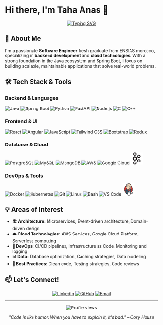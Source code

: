 # Hi there, I'm Taha Anas 👋

<div align="center">
  
[![Typing SVG](https://readme-typing-svg.herokuapp.com?font=Fira+Code&weight=500&size=22&pause=1000&color=2196F3&center=true&vCenter=true&width=600&lines=Taha+Anas;Software+Engineer;Backend+Development+Enthusiast;Cloud+%26+Microservices+Architect)](https://git.io/typing-svg)

</div>

## 🚀 About Me

I'm a passionate **Software Engineer** fresh graduate from ENSIAS morocco, specializing in **backend development** and **cloud technologies**. With a strong foundation in the Java ecosystem and Spring Boot, I focus on building scalable, maintainable applications that solve real-world problems.




## 🛠️ Tech Stack & Tools

### Backend & Languages
<p align="left">
  <img src="https://raw.githubusercontent.com/danielcranney/readme-generator/main/public/icons/skills/java-colored.svg" alt="Java" width="40" height="40"/>
  <img src="https://raw.githubusercontent.com/danielcranney/readme-generator/main/public/icons/skills/spring-boot-colored.svg" alt="Spring Boot" width="40" height="40"/>
  <img src="https://raw.githubusercontent.com/danielcranney/readme-generator/main/public/icons/skills/python-colored.svg" alt="Python" width="40" height="40"/>
  <img src="https://raw.githubusercontent.com/danielcranney/readme-generator/main/public/icons/skills/fastapi-colored.svg" alt="FastAPI" width="40" height="40"/>
  <img src="https://raw.githubusercontent.com/danielcranney/readme-generator/main/public/icons/skills/nodejs-colored.svg" alt="Node.js" width="40" height="40"/>
  <img src="https://raw.githubusercontent.com/danielcranney/readme-generator/main/public/icons/skills/c-colored.svg" alt="C" width="40" height="40"/>
  <img src="https://raw.githubusercontent.com/danielcranney/readme-generator/main/public/icons/skills/cplusplus-colored.svg" alt="C++" width="40" height="40"/>
</p>

### Frontend & UI
<p align="left">
  <img src="https://raw.githubusercontent.com/danielcranney/readme-generator/main/public/icons/skills/react-colored.svg" alt="React" width="40" height="40"/>
  <img src="https://raw.githubusercontent.com/danielcranney/readme-generator/main/public/icons/skills/angularjs-colored.svg" alt="Angular" width="40" height="40"/>
  <img src="https://raw.githubusercontent.com/danielcranney/readme-generator/main/public/icons/skills/javascript-colored.svg" alt="JavaScript" width="40" height="40"/>
  <img src="https://raw.githubusercontent.com/danielcranney/readme-generator/main/public/icons/skills/tailwindcss-colored.svg" alt="Tailwind CSS" width="40" height="40"/>
  <img src="https://raw.githubusercontent.com/danielcranney/readme-generator/main/public/icons/skills/bootstrap-colored.svg" alt="Bootstrap" width="40" height="40"/>
  <img src="https://raw.githubusercontent.com/danielcranney/readme-generator/main/public/icons/skills/redux-colored.svg" alt="Redux" width="40" height="40"/>
</p>

### Database & Cloud
<p align="left">
  <img src="https://raw.githubusercontent.com/danielcranney/readme-generator/main/public/icons/skills/postgresql-colored.svg" alt="PostgreSQL" width="40" height="40"/>
  <img src="https://raw.githubusercontent.com/danielcranney/readme-generator/main/public/icons/skills/mysql-colored.svg" alt="MySQL" width="40" height="40"/>
  <img src="https://raw.githubusercontent.com/danielcranney/readme-generator/main/public/icons/skills/mongodb-colored.svg" alt="MongoDB" width="40" height="40"/>
  <img src="https://raw.githubusercontent.com/danielcranney/readme-generator/main/public/icons/skills/aws-colored.svg" alt="AWS" width="40" height="40"/>
  <img src="https://raw.githubusercontent.com/danielcranney/readme-generator/main/public/icons/skills/googlecloud-colored.svg" alt="Google Cloud" width="40" height="40"/>
  <img src="https://raw.githubusercontent.com/devicons/devicon/master/icons/apachekafka/apachekafka-original.svg" alt="Apache Kafka" width="40" height="40"/>
</p>

### DevOps & Tools
<p align="left">
  <img src="https://raw.githubusercontent.com/danielcranney/readme-generator/main/public/icons/skills/docker-colored.svg" alt="Docker" width="40" height="40"/>
  <img src="https://raw.githubusercontent.com/danielcranney/readme-generator/main/public/icons/skills/kubernetes-colored.svg" alt="Kubernetes" width="40" height="40"/>
  <img src="https://raw.githubusercontent.com/danielcranney/readme-generator/main/public/icons/skills/git-colored.svg" alt="Git" width="40" height="40"/>
  <img src="https://raw.githubusercontent.com/danielcranney/readme-generator/main/public/icons/skills/linux-colored.svg" alt="Linux" width="40" height="40"/>
  <img src="https://raw.githubusercontent.com/danielcranney/readme-generator/main/public/icons/skills/gnubash-colored.svg" alt="Bash" width="40" height="40"/>
  <img src="https://raw.githubusercontent.com/danielcranney/readme-generator/main/public/icons/skills/visualstudiocode-colored.svg" alt="VS Code" width="40" height="40"/>
  <img src="https://raw.githubusercontent.com/devicons/devicon/master/icons/jenkins/jenkins-original.svg" alt="Jenkins" width="40" height="40"/>
</p>




## 💡 Areas of Interest

- **🏗️ Architecture:** Microservices, Event-driven architecture, Domain-driven design
- **☁️ Cloud Technologies:** AWS Services, Google Cloud Platform, Serverless computing
- **🔧 DevOps:** CI/CD pipelines, Infrastructure as Code, Monitoring and logging
- **📊 Data:** Database optimization, Caching strategies, Data modeling
- **🎯 Best Practices:** Clean code, Testing strategies, Code reviews

## 📫 Let's Connect!

<div align="center">
  
[![LinkedIn](https://img.shields.io/badge/LinkedIn-0077B5?style=for-the-badge&logo=linkedin&logoColor=white)](https://www.linkedin.com/in/taha-anas/)
[![GitHub](https://img.shields.io/badge/GitHub-100000?style=for-the-badge&logo=github&logoColor=white)](https://github.com/taha-anas)
[![Email](https://img.shields.io/badge/Email-D14836?style=for-the-badge&logo=gmail&logoColor=white)](mailto:anastaha.tech@gmail.com)

</div>

---

<div align="center">
  <img src="https://komarev.com/ghpvc/?username=taha-anas&label=Profile%20views&color=0e75b6&style=flat" alt="Profile views" />
  
  *"Code is like humor. When you have to explain it, it's bad." – Cory House*
</div>

